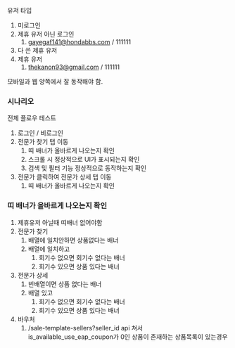 
유저 타입
1. 미로그인
2. 제휴 유저 아닌 로그인
	1. gayegaf141@hondabbs.com / 111111
3. 다 쓴 제휴 유저
4. 제휴 유저
	1. thekanon93@gmail.com / 111111

모바일과 웹 양쪽에서 잘 동작해야 함.

### 시나리오
전체 플로우 테스트
1. 로그인 / 비로그인
2. 전문가 찾기 탭 이동
	1. 띠 배너가 올바르게 나오는지 확인
	2. 스크롤 시 정상적으로 UI가 표시되는지 확인
	3. 검색 및 필터 기능 정상적으로 동작하는지 확인
3. 전문가 클릭하여 전문가 상세 탭 이동
	1. 띠 배너가 올바르게 나오는지 확인


### 띠 배너가 올바르게 나오는지 확인
1. 제휴유저 아닐때 띠배너 없어야함
2. 전문가 찾기
	1. 배열에 일치안하면 상품없다는 배너
	2. 배열에 일치하고 
		1. 회기수 없으면 회기수 없다는 배너
		2. 회기수 있으면  상품 있다는 배너
3. 전문가 상세
	1. 빈배열이면 상품 없다는 배너
	2. 배열 있고
		1. 회기수 없으면 회기수 없다는 배너
		2. 회기수 있으면  상품 있다는 배너
4. 바우처
	1. /sale-template-sellers?seller_id api 쳐서 is_available_use_eap_coupon가 0인 상품이 존재하는 상품목록이 있는경우

